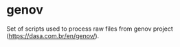# genov

Set of scripts used to process raw files from genov project (https://dasa.com.br/en/genov/).
